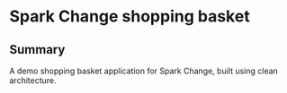 # Spark Change shopping basket
## Summary
A demo shopping basket application for Spark Change, built using clean architecture.
